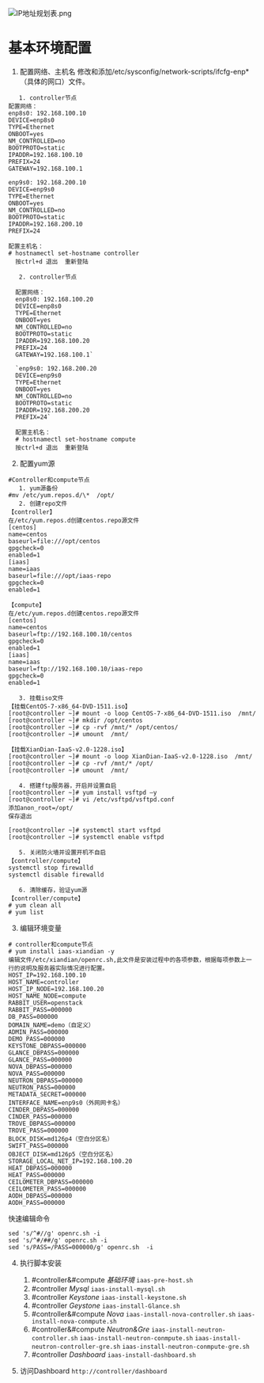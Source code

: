 ![IP地址规划表.png](https://s1.ax2x.com/2018/03/30/tC5Cn.png)


# 基本环境配置
1. 配置网络、主机名
修改和添加/etc/sysconfig/network-scripts/ifcfg-enp\*（具体的网口）文件。
```
   1. controller节点
配置网络：
enp8s0: 192.168.100.10
DEVICE=enp8s0
TYPE=Ethernet
ONBOOT=yes
NM_CONTROLLED=no
BOOTPROTO=static
IPADDR=192.168.100.10
PREFIX=24
GATEWAY=192.168.100.1

enp9s0: 192.168.200.10
DEVICE=enp9s0
TYPE=Ethernet
ONBOOT=yes
NM_CONTROLLED=no
BOOTPROTO=static
IPADDR=192.168.200.10
PREFIX=24

配置主机名：
# hostnamectl set-hostname controller
  按ctrl+d 退出  重新登陆

   2. controller节点

  配置网络：
  enp8s0: 192.168.100.20
  DEVICE=enp8s0
  TYPE=Ethernet
  ONBOOT=yes
  NM_CONTROLLED=no
  BOOTPROTO=static
  IPADDR=192.168.100.20
  PREFIX=24
  GATEWAY=192.168.100.1`

  `enp9s0: 192.168.200.20
  DEVICE=enp9s0
  TYPE=Ethernet
  ONBOOT=yes
  NM_CONTROLLED=no
  BOOTPROTO=static
  IPADDR=192.168.200.20
  PREFIX=24`

  配置主机名：
  # hostnamectl set-hostname compute
  按ctrl+d 退出  重新登陆
```
2. 配置yum源
```
#Controller和compute节点
   1. yum源备份
#mv /etc/yum.repos.d/\*  /opt/
   2. 创建repo文件
【controller】
在/etc/yum.repos.d创建centos.repo源文件
[centos]
name=centos
baseurl=file:///opt/centos
gpgcheck=0
enabled=1
[iaas]
name=iaas
baseurl=file:///opt/iaas-repo
gpgcheck=0
enabled=1

【compute】
在/etc/yum.repos.d创建centos.repo源文件
[centos]
name=centos
baseurl=ftp://192.168.100.10/centos
gpgcheck=0
enabled=1
[iaas]
name=iaas
baseurl=ftp://192.168.100.10/iaas-repo
gpgcheck=0
enabled=1

   3. 挂载iso文件
【挂载CentOS-7-x86_64-DVD-1511.iso】
[root@controller ~]# mount -o loop CentOS-7-x86_64-DVD-1511.iso  /mnt/
[root@controller ~]# mkdir /opt/centos
[root@controller ~]# cp -rvf /mnt/* /opt/centos/
[root@controller ~]# umount  /mnt/

【挂载XianDian-IaaS-v2.0-1228.iso】
[root@controller ~]# mount -o loop XianDian-IaaS-v2.0-1228.iso  /mnt/
[root@controller ~]# cp -rvf /mnt/* /opt/
[root@controller ~]# umount  /mnt/

   4. 搭建ftp服务器，开启并设置自启
[root@controller ~]# yum install vsftpd –y
[root@controller ~]# vi /etc/vsftpd/vsftpd.conf
添加anon_root=/opt/
保存退出

[root@controller ~]# systemctl start vsftpd
[root@controller ~]# systemctl enable vsftpd

   5. 关闭防火墙并设置开机不自启
【controller/compute】
systemctl stop firewalld
systemctl disable firewalld

   6. 清除缓存，验证yum源
【controller/compute】
# yum clean all
# yum list
```

3. 编辑环境变量
```
# controller和compute节点
# yum install iaas-xiandian -y
编辑文件/etc/xiandian/openrc.sh,此文件是安装过程中的各项参数，根据每项参数上一行的说明及服务器实际情况进行配置。
HOST_IP=192.168.100.10
HOST_NAME=controller
HOST_IP_NODE=192.168.100.20
HOST_NAME_NODE=compute
RABBIT_USER=openstack
RABBIT_PASS=000000
DB_PASS=000000
DOMAIN_NAME=demo（自定义）
ADMIN_PASS=000000
DEMO_PASS=000000
KEYSTONE_DBPASS=000000
GLANCE_DBPASS=000000
GLANCE_PASS=000000
NOVA_DBPASS=000000
NOVA_PASS=000000
NEUTRON_DBPASS=000000
NEUTRON_PASS=000000
METADATA_SECRET=000000
INTERFACE_NAME=enp9s0（外网网卡名）
CINDER_DBPASS=000000
CINDER_PASS=000000
TROVE_DBPASS=000000
TROVE_PASS=000000
BLOCK_DISK=md126p4（空白分区名）
SWIFT_PASS=000000
OBJECT_DISK=md126p5（空白分区名）
STORAGE_LOCAL_NET_IP=192.168.100.20
HEAT_DBPASS=000000
HEAT_PASS=000000
CEILOMETER_DBPASS=000000
CEILOMETER_PASS=000000
AODH_DBPASS=000000
AODH_PASS=000000
```
快速编辑命令
```
sed 's/^#//g' openrc.sh -i
sed 's/^#/##/g' openrc.sh -i
sed 's/PASS=/PASS=000000/g' openrc.sh  -i
```

4. 执行脚本安装
   1. #controller&#compute *基础环境*
   `iaas-pre-host.sh`
   2. #controller *Mysql*
   `iaas-install-mysql.sh`
   3. #controller *Keystone*
   `iaas-install-keystone.sh`
   4. #controller *Geystone*
   `iaas-install-Glance.sh`
   5. #controller&#compute *Nova*
   `iaas-install-nova-controller.sh`
   `iaas-install-nova-conmpute.sh`
   6. #controller&#compute *Neutron&Gre*
   `iaas-install-neutron-controller.sh`
   `iaas-install-neutron-conmpute.sh`
   `iaas-install-neutron-controller-gre.sh`
   `iaas-install-neutron-conmpute-gre.sh`
   7. #controller *Dashboard*
   `iaas-install-dashboard.sh`

5. 访问Dashboard
  `http://controller/dashboard`
